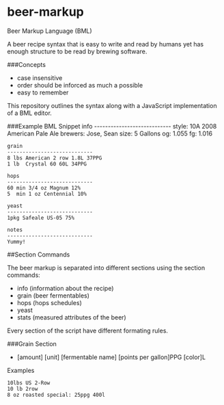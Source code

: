 beer-markup
===========

Beer Markup Language (BML)

A beer recipe syntax that is easy to write and read by humans yet has enough structure to be read by brewing software.

###Concepts
- case insensitive
- order should be inforced as much a possible
- easy to remember


This repository outlines the syntax along with a JavaScript implementation of a BML editor.

###Example BML Snippet
    info
    ----------------------------
    style: 10A 2008 American Pale Ale
    brewers: Jose, Sean
    size: 5 Gallons
    og: 1.055
    fg: 1.016

    grain
    ----------------------------
    8 lbs American 2 row 1.8L 37PPG 
    1 lb  Crystal 60 60L 34PPG
    
    hops
    ----------------------------
    60 min 3/4 oz Magnum 12%
    5  min 1 oz Centennial 10%
    
    yeast
    ----------------------------
    1pkg Safeale US-05 75%

    notes
    ----------------------------
    Yummy!

##Section Commands

The beer markup is separated into different sections using the section commands:
- info (information about the recipe)
- grain (beer fermentables)
- hops (hops schedules)
- yeast 
- stats (measured attributes of the beer)

Every section of the script have different formating rules.

###Grain Section

- [amount] [unit] [fermentable name] [points per gallon]PPG [color]L

Examples

    10lbs US 2-Row
    10 lb 2row
    8 oz roasted special: 25ppg 400l


